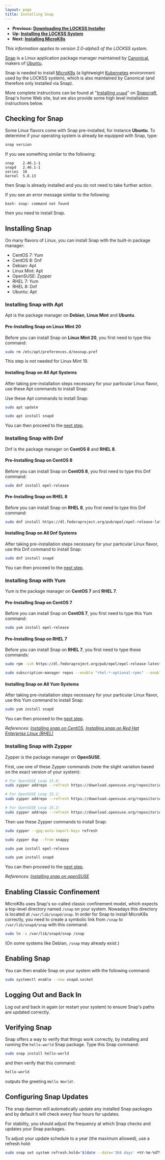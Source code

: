 ```yaml
---
layout: page
title: Installing Snap
---
```


*   **Previous: [Downloading the LOCKSS Installer](lockss-installer)**
*   **Up: [Installing the LOCKSS System](.)**
*   **Next: [Installing MicroK8s](microk8s)**

*This information applies to version 2.0-alpha3 of the LOCKSS system.*

[Snap](https://snapcraft.io/) is a Linux application package manager maintained by [Canonical](https://canonical.com/), makers of [Ubuntu](https://ubuntu.com/).

Snap is needed to install [MicroK8s](https://microk8s.io/) (a lightweight [Kubernetes](https://kubernetes.io/) environment used by the LOCKSS system), which is also maintained by Canonical (and therefore only installed via Snap).

More complete instructions can be found at "[Installing `snapd`](https://snapcraft.io/docs/installing-snapd)" on [Snapcraft](https://snapcraft.io/), Snap's home Web site, but we also provide some high level installation instructions below.

## Checking for Snap

Some Linux flavors come with Snap pre-installed, for instance **Ubuntu**. To determine if your operating system is already be equipped with Snap, type:

```bash
snap version
```

If you see something similar to the following:

```text
snap    2.46.1-1
snapd   2.46.1-1
series  16
kernel  5.8.13
```

then Snap is already installed and you do not need to take further action.

If you see an error message similar to the following:

```text
bash: snap: command not found
```

then you need to install Snap.

## Installing Snap

On many flavors of Linux, you can install Snap with the built-in package manager:

*   CentOS 7: Yum
*   CentOS 8: Dnf
*   Debian: Apt
*   Linux Mint: Apt
*   OpenSUSE: Zypper
*   RHEL 7: Yum
*   RHEL 8: Dnf
*   Ubuntu: Apt
<!-- #packagemanagers -->

### Installing Snap with Apt

<!-- #packagemanagers -->
Apt is the package manager on **Debian**, **Linux Mint** and **Ubuntu**.

#### Pre-Installing Snap on Linux Mint 20

Before you can install Snap on **Linux Mint 20**, you first need to type this command:

```bash
sudo rm /etc/apt/preferences.d/nosnap.pref
```

This step is not needed for Linux Mint 19.

#### Installing Snap on All Apt Systems

After taking pre-installation steps necessary for your particular Linux flavor, use these Apt commands to install Snap:

Use these Apt commands to install Snap:

```bash
sudo apt update

sudo apt install snapd
```

You can then proceed to the [next step](#enabling-classic-confinement).

### Installing Snap with Dnf

<!-- #packagemanagers -->
Dnf is the package manager on **CentOS 8** and **RHEL 8**.

#### Pre-Installing Snap on CentOS 8

Before you can install Snap on **CentOS 8**, you first need to type this Dnf command:

```bash
sudo dnf install epel-release
```

#### Pre-Installing Snap on RHEL 8

Before you can install Snap on **RHEL 8**, you first need to type this Dnf command:

```bash
sudo dnf install https://dl.fedoraproject.org/pub/epel/epel-release-latest-8.noarch.rpm
```

#### Installing Snap on All Dnf Systems

After taking pre-installation steps necessary for your particular Linux flavor, use this Dnf command to install Snap:

```bash
sudo dnf install snapd
```

You can then proceed to the [next step](#enabling-classic-confinement).

### Installing Snap with Yum

Yum is the package manager on **CentOS 7** and **RHEL 7**.

#### Pre-Installing Snap on CentOS 7

Before you can install Snap on **CentOS 7**, you first need to type this Yum command:

```bash
sudo yum install epel-release
```

#### Pre-Installing Snap on RHEL 7

Before you can install Snap on **RHEL 7**, you first need to type these commands:

```bash
sudo rpm -ivh https://dl.fedoraproject.org/pub/epel/epel-release-latest-7.noarch.rpm

sudo subscription-manager repos --enable "rhel-*-optional-rpms" --enable "rhel-*-extras-rpms"
```

#### Installing Snap on All Yum Systems

After taking pre-installation steps necessary for your particular Linux flavor, use this Yum command to install Snap:

```bash
sudo yum install snapd
```

You can then proceed to the [next step](#enabling-classic-confinement).

*References: [Installing snap on CentOS](https://snapcraft.io/docs/installing-snap-on-centos), [Installing snap on Red Hat Enterprise Linux (RHEL)
](https://snapcraft.io/docs/installing-snap-on-red-hat)*

### Installing Snap with Zypper

Zypper is the package manager on **OpenSUSE**.

<!-- #packagemanagers -->
First, use one of these Zypper commands (note the slight variation based on the exact version of your system):

```bash
# For OpenSUSE Leap 15.0:
sudo zypper addrepo --refresh https://download.opensuse.org/repositories/system:/snappy/openSUSE_Leap_15.0 snappy

# For OpenSUSE Leap 15.1:
sudo zypper addrepo --refresh https://download.opensuse.org/repositories/system:/snappy/openSUSE_Leap_15.1 snappy

# For OpenSUSE Leap 15.2:
sudo zypper addrepo --refresh https://download.opensuse.org/repositories/system:/snappy/openSUSE_Leap_15.2 snappy
```

Then use these Zypper commands to install Snap:

```bash
sudo zypper --gpg-auto-import-keys refresh

sudo zypper dup --from snappy

sudo yum install epel-release

sudo yum install snapd
```

You can then proceed to the [next step](#enabling-classic-confinement).

*References: [Installing snap on openSUSE](https://snapcraft.io/docs/installing-snap-on-opensuse)*

## Enabling Classic Confinement

MicroK8s uses Snap's so-called classic confinement model, which expects a top-level directory named `/snap` on your system. Nowadays this directory is located at `/var/lib/snapd/snap`. In order for Snap to install MicroK8s correctly, you need to create a symbolic link from `/snap` to `/var/lib/snapd/snap` with this command:

```bash
sudo ln -s /var/lib/snapd/snap /snap
```

(On some systems like Debian, `/snap` may already exist.)

## Enabling Snap

You can then enable Snap on your system with the following command:

```bash
sudo systemctl enable --now snapd.socket
```

## Logging Out and Back In

Log out and back in again (or restart your system) to ensure Snap's paths are updated correctly.

## Verifying Snap

Snap offers a way to verify that things work correctly, by installing and running the `hello-world` Snap package. Type this Snap command:

```bash
sudo snap install hello-world
```

and then verify that this command:

```bash
hello-world
```

outputs the greeting `Hello World!`.

## Configuring Snap Updates

The snap daemon will automatically update any installed Snap packages and by default it will check every four hours for updates.

For stability, you should adjust the frequency at which Snap checks and updates your Snap packages.

To adjust your update schedule to a year (the maximum allowed), use a refresh hold:

```bash
sudo snap set system refresh.hold="$(date --date='364 days' +%Y-%m-%dT%H:%M:%S%:z)"
```
